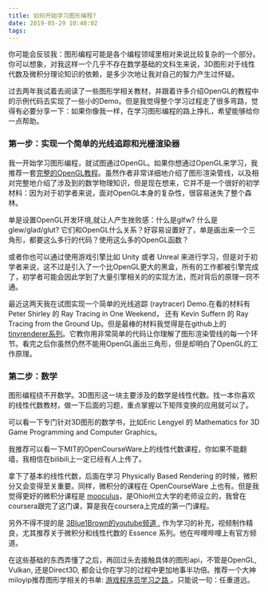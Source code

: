 ```yaml
---
title: 如何开始学习图形编程?
date: 2019-05-29 10:40:02
tags:
---
```


你可能会反驳我：图形编程可能是各个编程领域里相对来说比较复杂的一个部分。你可以想象，对我这样一个几乎不存在数学基础的文科生来说，3D图形对于线性代数及微积分理论知识的依赖，是多少次地让我对自己的智力产生过怀疑。

过去两年我试着去阅读了一些图形学相关教材，并跟着许多介绍OpenGL的教程中的示例代码去实现了一些小的Demo。但是我觉得整个学习过程走了很多弯路，觉得有必要分享一下：如果你像我一样，在学习图形编程的路上挣扎，希望能够给你一点帮助。

### 第一步：实现一个简单的光线追踪和光栅渲染器

我一开始学习图形编程，就试图通过OpenGL。如果你想通过OpenGL来学习，我推荐一套[完整的OpenGL教程](https://learnopengl.com/)。虽然作者非常详细地介绍了图形渲染管线，以及相对完整地介绍了涉及到的数学物理知识，但是现在想来，它并不是一个很好的初学材料：因为对于初学者来说，面对OpenGL本身的复杂性，很容易迷失了整个森林。

单是设置OpenGL开发环境,就让人产生挫败感：什么是glfw? 什么是glew/glad/glut? 它们和OpenGL什么关系？好容易设置好了，单是画出来一个三角形，都要这么多行的代码？使用这么多的OpenGL函数？

或者你也可以通过使用游戏引擎比如 Unity 或者 Unreal 来进行学习，但是对于初学者来说，这不过是引入了一个比OpenGL更大的黑盒，所有的工作都被引擎完成了，初学者可能会因此学到了大量引擎相关的的实现方法，而对背后的原理一窍不通。

最近这两天我在试图实现一个简单的光线追踪 (raytracer) Demo.在看的材料有 Peter Shirley 的 Ray Tracing in One Weekend， 还有 Kevin Suffern 的 Ray Tracing from the Ground Up。但是最棒的材料我觉得是在github上的 [tinyrenderer系列](https://github.com/ssloy/tinyrenderer/wiki)。它教你用非常简单的代码让你理解了图形渲染管线的每一个环节。看完之后你虽然仍然不能用OpenGL画出三角形，但是却明白了OpenGL的工作原理。


### 第二步：数学

图形编程绕不开数学。3D图形这一块主要涉及的数学是线性代数。找一本你喜欢的线性代数教材，做一下后面的习题，重点掌握以下矩阵变换的应用就可以了。

可以看一下专门针对3D图形的数学书，比如Eric Lengyel 的 Mathematics for 3D Game Programming and Computer Graphics。

我推荐可以看一下MIT的OpenCourseWare上的线性代数课程，你如果不能翻墙，我相信在bilibili上一定已经有人上传了。

拿下了基本的线性代数，后面在学习 Physically Based Rendering 的时候，微积分又会变得至关重要。同样，微积分的课程在 OpenCourseWare 上也有。但是我觉得更好的微积分课程是 [mooculus](https://mooculus.osu.edu/)，是Ohio州立大学的老师设立的，我曾在coursera跟完了这门课，算是我在coursera上完成的第一门课程。

另外不得不提的是 [ 3Blue1Brown的youtube频道 ](https://www.youtube.com/channel/UCYO_jab_esuFRV4b17AJtAw), 作为学习的补充，视频制作精良，尤其推荐关于微积分和线性代数的 Essence 系列。他在哔哩哔哩上有官方频道。

在这些基础的东西弄懂了之后，再回过头去接触具体的图形api，不管是OpenGL, Vulkan, 还是Direct3D, 都会让你在学习的过程中更加地事半功倍。推荐一个大神miloyip推荐图形学相关的书单:  [ 游戏程序员学习之路 ](https://github.com/miloyip/game-programmer)。只能说一句：任重道远。